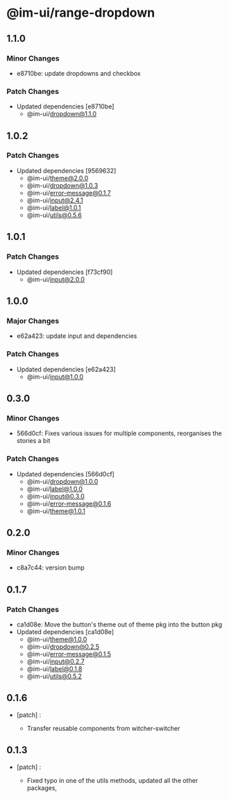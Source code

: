 # @im-ui/range-dropdown

## 1.1.0

### Minor Changes

- e8710be: update dropdowns and checkbox

### Patch Changes

- Updated dependencies [e8710be]
  - @im-ui/dropdown@1.1.0

## 1.0.2

### Patch Changes

- Updated dependencies [9569632]
  - @im-ui/theme@2.0.0
  - @im-ui/dropdown@1.0.3
  - @im-ui/error-message@0.1.7
  - @im-ui/input@2.4.1
  - @im-ui/label@1.0.1
  - @im-ui/utils@0.5.6

## 1.0.1

### Patch Changes

- Updated dependencies [f73cf90]
  - @im-ui/input@2.0.0

## 1.0.0

### Major Changes

- e62a423: update input and dependencies

### Patch Changes

- Updated dependencies [e62a423]
  - @im-ui/input@1.0.0

## 0.3.0

### Minor Changes

- 566d0cf: Fixes various issues for multiple components, reorganises the stories a bit

### Patch Changes

- Updated dependencies [566d0cf]
  - @im-ui/dropdown@1.0.0
  - @im-ui/label@1.0.0
  - @im-ui/input@0.3.0
  - @im-ui/error-message@0.1.6
  - @im-ui/theme@1.0.1

## 0.2.0

### Minor Changes

- c8a7c44: version bump

## 0.1.7

### Patch Changes

- ca1d08e: Move the button's theme out of theme pkg into the button pkg
- Updated dependencies [ca1d08e]
  - @im-ui/theme@1.0.0
  - @im-ui/dropdown@0.2.5
  - @im-ui/error-message@0.1.5
  - @im-ui/input@0.2.7
  - @im-ui/label@0.1.8
  - @im-ui/utils@0.5.2

## 0.1.6

- [patch] :

  - Transfer reusable components from witcher-switcher

## 0.1.3

- [patch] :

  - Fixed typo in one of the utils methods, updated all the other packages,
